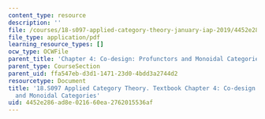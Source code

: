 ```yaml
---
content_type: resource
description: ''
file: /courses/18-s097-applied-category-theory-january-iap-2019/4452e286ad8e021660ea2762015536af_18-s097iap19ch4.pdf
file_type: application/pdf
learning_resource_types: []
ocw_type: OCWFile
parent_title: 'Chapter 4: Co-design: Profunctors and Monoidal Categories'
parent_type: CourseSection
parent_uid: ffa547eb-d3d1-1471-23d0-4bdd3a2744d2
resourcetype: Document
title: '18.S097 Applied Category Theory. Textbook Chapter 4: Co-design: Profunctors
  and Monoidal Categories'
uid: 4452e286-ad8e-0216-60ea-2762015536af
---
```

